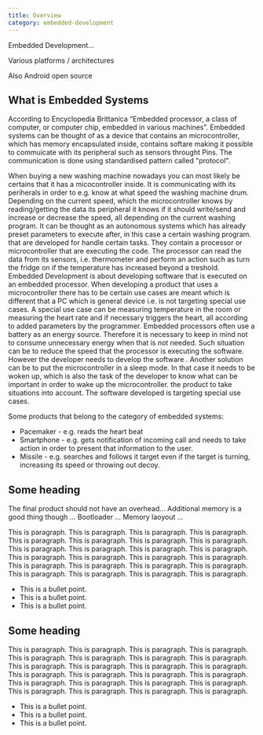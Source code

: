 ```yaml
---
title: Overview
category: embedded-development
---
```



Embedded Development...

Various platforms / architectures

Also Android open source

## What is Embedded Systems

According to Encyclopedia Brittanica “Embedded processor, a class of computer, or computer chip, embedded in various machines”.
Embedded systems can be thought of as a device that contains an microcontroller, which has memory encapsulated inside, contains softare making it possible to commuicate with its peripheral such as sensors throught Pins. The communication is done using standardised pattern called "protocol". 

When buying a new washing machine nowadays you can most likely be certains that it has a micocontroller inside. It is communicating with its periherals in order to e.g. know at what speed the washing machine drum. Depending on the current speed, which the microcontroller knows by reading/getting the data its peripheral it knows if it should write/send and increase or decrease the speed, all depending on the current washing program. It can be thought as an autonomous systems which has already preset parameters to execute after, in this case a certain washing program. that are developed for handle certain tasks. They contain a processor or microcontroller that are executing the code. The processor can read the data from its sensors, i.e. thermometer and perform an action such as turn the fridge on if the temperature has increased beyond a treshold. 
Embedded Development is about developing software that is executed on an embedded processor.
 When developing a product that uses a microcontroller there has to be certain use cases are meant which is different that a PC which is general device i.e. is not targeting special use cases. A special use case can be measuring temperature in the room or measuring the heart rate and if necessary triggers the heart, all according to added parameters by the programmer. 
Embedded processors often use a battery as an energy source. Therefore it is necessary to keep in mind not to consume unnecessary energy when that is not needed. Such situation can be to reduce the speed that the processor is executing the software. However the developer needs to develop the software . Another solution can be to put the microcontroller in a sleep mode. In that case it needs to be woken up, which is also the task of the developer to know what can be important in order to wake up the microcontroller.
 the product to take situations into account. The software developed is targeting special use cases. 
 
 Some products that belong to the category of embedded systems:
 * Pacemaker - e.g. reads the heart beat
 * Smartphone - e.g. gets notification of incoming call and needs to take action in order to present that information to the user.
 * Missile - e.g. searches and follows it target even if the target is turning, increasing its speed or throwing out decoy.
 
 
## Some heading

The final product should not have an overhead... 
Additional memory is a good thing though ...
Bootloader ...
Memory laoyout ...

This is paragraph. This is paragraph. This is paragraph. This is paragraph. This is paragraph. This is paragraph. This is paragraph. This is paragraph. This is paragraph. This is paragraph. This is paragraph. This is paragraph. This is paragraph. This is paragraph. This is paragraph. This is paragraph. This is paragraph. This is paragraph. This is paragraph. This is paragraph. This is paragraph. This is paragraph. This is paragraph. This is paragraph.

* This is a bullet point.
* This is a bullet point.
* This is a bullet point.

## Some heading

This is paragraph. This is paragraph. This is paragraph. This is paragraph. This is paragraph. This is paragraph. This is paragraph. This is paragraph. This is paragraph. This is paragraph. This is paragraph. This is paragraph. This is paragraph. This is paragraph. This is paragraph. This is paragraph. This is paragraph. This is paragraph. This is paragraph. This is paragraph. This is paragraph. This is paragraph. This is paragraph. This is paragraph.

* This is a bullet point.
* This is a bullet point.
* This is a bullet point.




